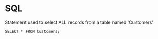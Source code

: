# SQL

Statement used to select ALL records from a table named 'Customers'

```
SELECT * FROM Customers;
```
